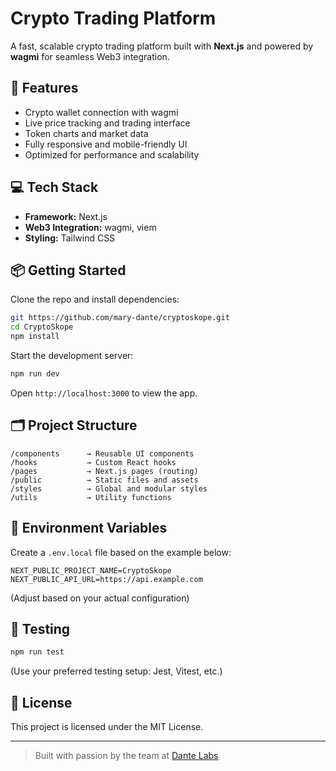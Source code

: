 
# Crypto Trading Platform

A fast, scalable crypto trading platform built with **Next.js** and powered by **wagmi** for seamless Web3 integration.

## 🚀 Features

- Crypto wallet connection with wagmi
- Live price tracking and trading interface
- Token charts and market data
- Fully responsive and mobile-friendly UI
- Optimized for performance and scalability

## 💻 Tech Stack

- **Framework:** Next.js
- **Web3 Integration:** wagmi, viem
- **Styling:** Tailwind CSS

## 📦 Getting Started

Clone the repo and install dependencies:

```bash
git https://github.com/mary-dante/cryptoskope.git
cd CryptoSkope
npm install
```

Start the development server:

```bash
npm run dev
```

Open `http://localhost:3000` to view the app.

## 🗂 Project Structure

```
/components      → Reusable UI components
/hooks           → Custom React hooks
/pages           → Next.js pages (routing)
/public          → Static files and assets
/styles          → Global and modular styles
/utils           → Utility functions
```

## 🔐 Environment Variables

Create a `.env.local` file based on the example below:

```env
NEXT_PUBLIC_PROJECT_NAME=CryptoSkope
NEXT_PUBLIC_API_URL=https://api.example.com
```

(Adjust based on your actual configuration)

## 🧪 Testing

```bash
npm run test
```

(Use your preferred testing setup: Jest, Vitest, etc.)

## 📄 License

This project is licensed under the MIT License.

---

> Built with passion by the team at [Dante Labs](https://dantelabs.io)
